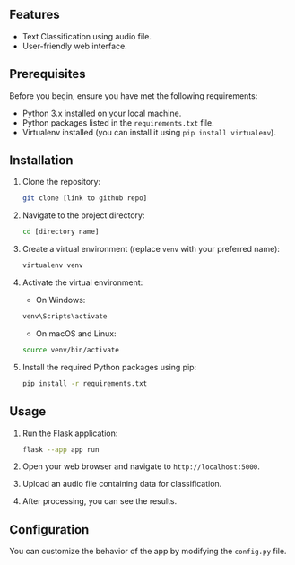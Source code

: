 ## Features

- Text Classification using audio file.
- User-friendly web interface.

## Prerequisites

Before you begin, ensure you have met the following requirements:

- Python 3.x installed on your local machine.
- Python packages listed in the `requirements.txt` file.
- Virtualenv installed (you can install it using `pip install virtualenv`).

## Installation

1. Clone the repository:

   ```bash
   git clone [link to github repo]
   ```

2. Navigate to the project directory:

   ```bash
   cd [directory name]
   ```

3. Create a virtual environment (replace `venv` with your preferred name):

   ```bash
   virtualenv venv
   ```

4. Activate the virtual environment:

   - On Windows:

   ```bash
   venv\Scripts\activate
   ```

   - On macOS and Linux:

   ```bash
   source venv/bin/activate
   ```

5. Install the required Python packages using pip:

   ```bash
   pip install -r requirements.txt
   ```

## Usage

1. Run the Flask application:

   ```bash
   flask --app app run
   ```

2. Open your web browser and navigate to `http://localhost:5000`.

3. Upload an audio file containing data for classification.

4. After processing, you can see the results.

## Configuration

You can customize the behavior of the app by modifying the `config.py` file.

